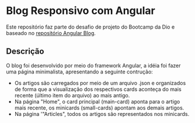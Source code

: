 # Blog Responsivo com Angular

Este repositório faz parte do desafio de projeto do Bootcamp da Dio e baseado no [repositório Angular Blog](https://github.com/felipeAguiarCode/angular-blog.git).

## Descrição
O blog foi desenvolvido por meio do framework Angular, a idéia foi fazer uma página minimalista, apresentando a seguinte contrução:
- Os artigos são carregados por meio de um arquivo .json e organizados de forma que a visualização dos respectivos cards aconteça do mais recente (último item do arquivo) ao mais antigo.
- Na página "Home", o card principal (main-card) aponta para o artigo mais recente, os minicards (small-cards) apontam aos demais artigos.
- Na página '"Articles", todos os artigos são representados nos minicards. 
